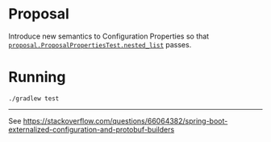 # Proposal

Introduce new semantics to Configuration Properties so that [`proposal.ProposalPropertiesTest.nested_list`](https://github.com/colltoaction/spring-boot-configuration-proposal/blob/main/src/test/java/proposal/ProposalPropertiesTest.java) passes.

# Running

```shell
./gradlew test
```

---

See https://stackoverflow.com/questions/66064382/spring-boot-externalized-configuration-and-protobuf-builders

